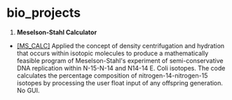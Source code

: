 # bio_projects

1. **Meselson-Stahl Calculator**
* [[MS_CALC]](https://github.com/bakuncwa/bio_projects/blob/main/meselson-stahl_calc.py) Applied the concept of density centrifugation and hydration that occurs within isotopic molecules to produce a mathematically feasible program of Meselson-Stahl's experiment of semi-conservative DNA replication within N-15-N-14 and N14-14 E. Coli isotopes. The code calculates the percentage composition of nitrogen-14-nitrogen-15 isotopes by processing the user float input of any offspring generation. No GUI.
